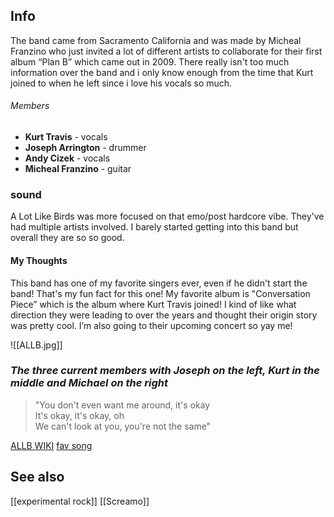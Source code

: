 ## Info
The band came from Sacramento California and was made by Micheal Franzino who just invited a lot of different artists to collaborate for their first album “Plan B” which came out in 2009. There really isn't too much information over the band and i only know enough from the time that Kurt joined to when he left since i love his vocals so much.
###### Members
* **Kurt Travis** - vocals
* **Joseph Arrington** - drummer
* **Andy Cizek** - vocals
* **Micheal Franzino** - guitar
### sound
A Lot Like Birds was more focused on that emo/post hardcore vibe. They've had multiple artists involved. I barely started getting into this band but overall they are so so good.
#### My Thoughts
This band has one of my favorite singers ever, even if he didn't start the band! That's my fun fact for this one! My favorite album is "Conversation Piece” which is the album where Kurt Travis joined!
I kind of like what direction they were leading to over the years and thought their origin story was pretty cool. I’m also going to their upcoming concert so yay me!

![[ALLB.jpg]]
### *The three current members with Joseph on the left, Kurt in the middle and Michael on the right*

>"You don't even want me around, it's okay  
It's okay, it's okay, oh  
We can't look at you, you're not the same"

[ALLB WIKI](https://en.wikipedia.org/wiki/A_Lot_Like_Birds)
[fav song](https://genius.com/A-lot-like-birds-vanitys-fair-lyrics)

## See also
[[experimental rock]]
[[Screamo]]